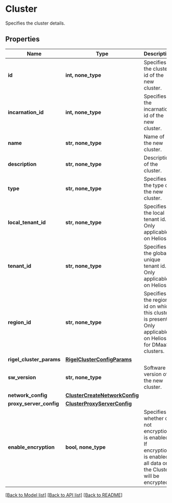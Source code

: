 # Cluster

Specifies the cluster details.

## Properties
Name | Type | Description | Notes
------------ | ------------- | ------------- | -------------
**id** | **int, none_type** | Specifies the cluster id of the new cluster. | [optional] [readonly] 
**incarnation_id** | **int, none_type** | Specifies the incarnation id of the new cluster. | [optional] [readonly] 
**name** | **str, none_type** | Name of the new cluster. | [optional] 
**description** | **str, none_type** | Description of the cluster. | [optional] 
**type** | **str, none_type** | Specifies the type of the new cluster. | [optional] [readonly] 
**local_tenant_id** | **str, none_type** | Specifies the local tenant id. Only applicable on Helios. | [optional] [readonly] 
**tenant_id** | **str, none_type** | Specifies the globally unique tenant id. Only applicable on Helios. | [optional] [readonly] 
**region_id** | **str, none_type** | Specifies the region id on which this cluster is present. Only applicable on Helios for DMaaS clusters. | [optional] [readonly] 
**rigel_cluster_params** | [**RigelClusterConfigParams**](RigelClusterConfigParams.md) |  | [optional] 
**sw_version** | **str, none_type** | Software version of the new cluster. | [optional] [readonly] 
**network_config** | [**ClusterCreateNetworkConfig**](ClusterCreateNetworkConfig.md) |  | [optional] 
**proxy_server_config** | [**ClusterProxyServerConfig**](ClusterProxyServerConfig.md) |  | [optional] 
**enable_encryption** | **bool, none_type** | Specifies whether or not encryption is enabled. If encryption is enabled, all data on the Cluster will be encrypted. | [optional] [readonly] 

[[Back to Model list]](../README.md#documentation-for-models) [[Back to API list]](../README.md#documentation-for-api-endpoints) [[Back to README]](../README.md)


